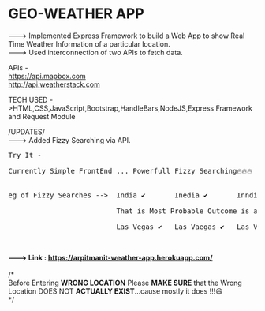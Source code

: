 # GEO-WEATHER APP

---> Implemented Express Framework to build a Web App to show Real Time Weather Information of a particular location.<br>
---> Used interconnection of two APIs to fetch data.<br>

APIs - <br>
https://api.mapbox.com<br>
http://api.weatherstack.com<br>

TECH USED ->HTML,CSS,JavaScript,Bootstrap,HandleBars,NodeJS,Express Framework and Request Module

/UPDATES/<br>
---> Added Fizzy Searching via API.<br>

<pre>
Try It - <br>
Currently Simple FrontEnd ... Powerfull Fizzy Searching🔥🔥🔥 <br>

eg of Fizzy Searches -->  India ✔️       Inedia ✔️       Inndia✔️ <br>
                          That is Most Probable Outcome is automatically Selected even with WRONG INPUT TEXT!<br>
                          Las Vegas ✔️   Las Vaegas ✔️   Las Vegaas ✔️<br>
 </pre>                         
  
 <strong>

--->  Link : https://arpitmanit-weather-app.herokuapp.com/
  </strong>
<br>
<br>
/*<br>
Before Entering <strong>WRONG LOCATION</strong> Please <strong>MAKE SURE</strong> that the Wrong Location DOES NOT  <strong> ACTUALLY EXIST</strong>...cause mostly it does !!!😄<br>
*/<br>

